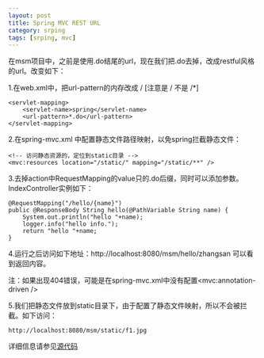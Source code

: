 ```yaml
---
layout: post
title: Spring MVC REST URL
category: srping
tags: [srping, mvc]
---
```


在msm项目中，之前是使用.do结尾的url，现在我们把.do去掉，改成restful风格的url。改变如下：

1.在web.xml中，把url-pattern的内存改成 / [注意是 / 不是 /*]
	
	<servlet-mapping>
		<servlet-name>spring</servlet-name>
		<url-pattern>*.do</url-pattern>
	</servlet-mapping>

2.在spring-mvc.xml 中配置静态文件路径映射，以免spring拦截静态文件：

	<!-- 访问静态资源的，定位到static目录 -->
	<mvc:resources location="/static/" mapping="/static/**" />

3.去掉action中RequestMapping的value只的.do后缀，同时可以添加参数。IndexController实例如下：

	@RequestMapping("/hello/{name}")
	public @ResponseBody String hello(@PathVariable String name) {
		System.out.println("hello "+name);
		logger.info("hello info.");
		return "hello "+name;
	}

4.运行之后访问如下地址：http://localhost:8080/msm/hello/zhangsan 可以看到返回内容。

注：如果出现404错误，可能是在spring-mvc.xml中没有配置<mvc:annotation-driven />

5.我们把静态文件放到static目录下，由于配置了静态文件映射，所以不会被拦截。如下访问：
	
	http://localhost:8080/msm/static/f1.jpg

详细信息请参见[源代码](https://github.com/zhxysky/msm)
